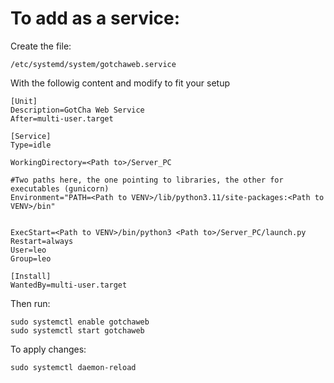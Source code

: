 # To add as a service:

Create the file: 

```
/etc/systemd/system/gotchaweb.service
```

With the followig content and modify to fit your setup

```
[Unit]
Description=GotCha Web Service
After=multi-user.target

[Service]
Type=idle

WorkingDirectory=<Path to>/Server_PC

#Two paths here, the one pointing to libraries, the other for executables (gunicorn)
Environment="PATH=<Path to VENV>/lib/python3.11/site-packages:<Path to VENV>/bin"


ExecStart=<Path to VENV>/bin/python3 <Path to>/Server_PC/launch.py
Restart=always
User=leo
Group=leo

[Install]
WantedBy=multi-user.target

```

Then run:

```
sudo systemctl enable gotchaweb
sudo systemctl start gotchaweb
```

To apply changes:

```
sudo systemctl daemon-reload
```


